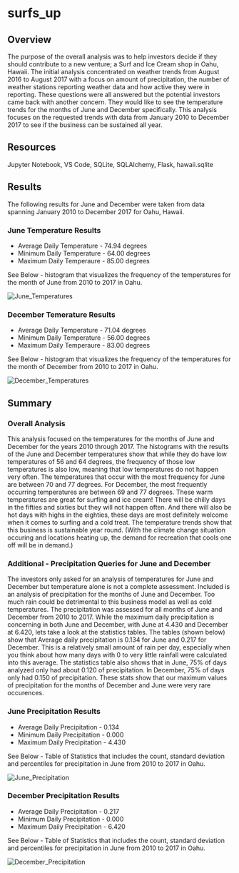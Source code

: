 # surfs_up
## Overview
The purpose of the overall analysis was to help investors decide if they should contribute to a new venture; a Surf and Ice Cream shop in Oahu, Hawaii. The initial analysis concentrated on weather trends from August 2016 to August 2017 with a focus on amount of precipitation, the number of weather stations reporting weather data and how active they were in reporting.  These questions were all answered but the potential investors came back with another concern.  They would like to see the temperature trends for the months of June and December specifically.  This analysis focuses on the requested trends with data from January 2010 to December 2017 to see if the business can be sustained all year. 

## Resources
Jupyter Notebook, VS Code, SQLite, SQLAlchemy, Flask, hawaii.sqlite

## Results
The following results for June and December were taken from data spanning January 2010 to December 2017 for Oahu, Hawaii.
### June Temperature Results
- Average Daily Temperature - 74.94 degrees
- Minimum Daily Temperature - 64.00 degrees
- Maximum Daily Temperaure - 85.00 degrees

See Below - histogram that visualizes the frequency of the temperatures for the month of June from 2010 to 2017 in Oahu.

![June_Temperatures](https://user-images.githubusercontent.com/106348899/183990692-7999bff4-cceb-40c0-9a60-3f00ae680bb0.png)


### December Temerature Results
- Average Daily Temperature - 71.04 degrees
- Minimum Daily Temperature - 56.00 degrees
- Maximum Daily Temperaure - 83.00 degrees

See Below - histogram that visualizes the frequency of the temperatures for the month of December from 2010 to 2017 in Oahu.

![December_Temperatures](https://user-images.githubusercontent.com/106348899/183990216-5ba69aa5-953d-4223-9e3f-de7844e27b07.png)


## Summary
### Overall Analysis
This analysis focused on the temperatures for the months of June and December for the years 2010 through 2017.  The histograms with the results of the June and December temperatures show that while they do have low temperatures of 56 and 64 degrees, the frequency of those low temperatures is also low, meaning that low temperatures do not happen very often.  The temperatures that occur with the most frequency for June are between 70 and 77 degrees. For December, the most frequently occurring temperatures are between 69 and 77 degrees.  These warm temperatures are great for surfing and ice cream!  There will be chilly days in the fifties and sixties but they will not happen often.  And there will also be hot days with highs in the eighties, these days are most definitely welcome when it comes to surfing and a cold treat.  The temperature trends show that this business is sustainable year round. (With the climate change situation occuring and locations heating up, the demand for recreation that cools one off will be in demand.)

### Additional - Precipitation Queries for June and December
The investors only asked for an analysis of temperatures for June and December but temperature alone is not a complete assessment. Included is an analysis of precipitation for the months of June and December. Too much rain could be detrimental to this business model as well as cold temperatures. The precipitation was assessed for all months of June and December from 2010 to 2017.  While the maximum daily precipitation is concerning in both June and December, with June at 4.430 and December at 6.420, lets take a look at the statistics tables.  The tables (shown below) show that Average daily precipitation is 0.134 for June and 0.217 for December. This is a relatively small amount of rain per day, especially when you think about how many days with 0 to very little rainfall were calculated into this average. The statistics table also shows that in June, 75% of days analyzed only had about 0.120 of precipitation.  In December, 75% of days only had 0.150 of precipitation.  These stats show that our maximum values of precipitation for the months of December and June were very rare occurences. 

### June Precipitation Results
- Average Daily Precipitation - 0.134
- Minimum Daily Precipitation - 0.000
- Maximum Daily Precipitation - 4.430

See Below - Table of Statistics that includes the count, standard deviation and percentiles for precipitation in June from 2010 to 2017 in Oahu.

![June_Precipitation](https://user-images.githubusercontent.com/106348899/183998178-d352b584-959d-4ff8-a429-439087059140.png)


### December Precipitation Results
- Average Daily Precipitation - 0.217
- Minimum Daily Precipitation - 0.000
- Maximum Daily Precipitation - 6.420

See Below - Table of Statistics that includes the count, standard deviation and percentiles for precipitation in June from 2010 to 2017 in Oahu.

![December_Precipitation](https://user-images.githubusercontent.com/106348899/183998506-77badc43-e4ae-4856-a662-0ac7f59448ba.png)
